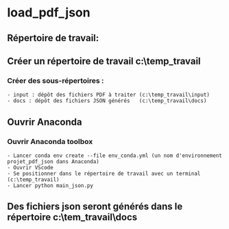 # load_pdf_json

## Répertoire de travail:

## Créer un répertoire de travail c:\temp_travail 
### Créer des sous-répertoires : 
    - input : dépôt des fichiers PDF à traiter (c:\temp_travail\input)
    - docs : dépôt des fichiers JSON générés   (c:\temp_travail\docs)

## Ouvrir Anaconda 
  ### Ouvrir Anaconda toolbox 
    - Lancer conda env create --file env_conda.yml (un nom d'environnement projet_pdf_json dans Anaconda) 
    - Ouvrir VScode 
    - Se positionner dans le répertoire de travail avec un terminal (c:\temp_travail)
    - Lancer python main_json.py

## Des fichiers json seront générés dans le répertoire c:\tem_travail\docs
